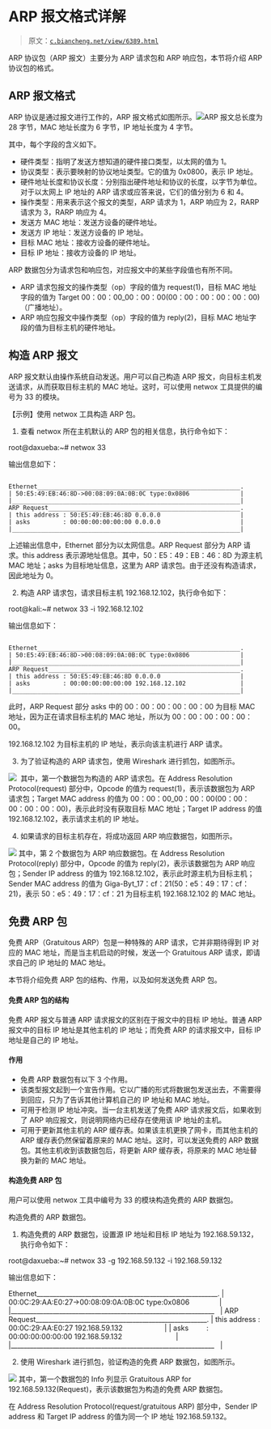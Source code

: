 # ARP 报文格式详解

> 原文：[`c.biancheng.net/view/6389.html`](http://c.biancheng.net/view/6389.html)

ARP 协议包（ARP 报文）主要分为 ARP 请求包和 ARP 响应包，本节将介绍 ARP 协议包的格式。

## ARP 报文格式

ARP 协议是通过报文进行工作的，ARP 报文格式如图所示。![](img/3d7c033fe4dae420f3c3ead719ac7a43.png)ARP 报文总长度为 28 字节，MAC 地址长度为 6 字节，IP 地址长度为 4 字节。

其中，每个字段的含义如下。

*   硬件类型：指明了发送方想知道的硬件接口类型，以太网的值为 1。
*   协议类型：表示要映射的协议地址类型。它的值为 0x0800，表示 IP 地址。
*   硬件地址长度和协议长度：分别指出硬件地址和协议的长度，以字节为单位。对于以太网上 IP 地址的 ARP 请求或应答来说，它们的值分别为 6 和 4。
*   操作类型：用来表示这个报文的类型，ARP 请求为 1，ARP 响应为 2，RARP 请求为 3，RARP 响应为 4。
*   发送方 MAC 地址：发送方设备的硬件地址。
*   发送方 IP 地址：发送方设备的 IP 地址。
*   目标 MAC 地址：接收方设备的硬件地址。
*   目标 IP 地址：接收方设备的 IP 地址。

ARP 数据包分为请求包和响应包，对应报文中的某些字段值也有所不同。

*   ARP 请求包报文的操作类型（op）字段的值为 request(1)，目标 MAC 地址字段的值为 Target 00：00：00_00：00：00(00：00：00：00：00：00)（广播地址）。
*   ARP 响应包报文中操作类型（op）字段的值为 reply(2)，目标 MAC 地址字段的值为目标主机的硬件地址。

## 构造 ARP 报文

ARP 报文默认由操作系统自动发送。用户可以自己构造 ARP 报文，向目标主机发送请求，从而获取目标主机的 MAC 地址。这时，可以使用 netwox 工具提供的编号为 33 的模块。

【示例】使用 netwox 工具构造 ARP 包。

1) 查看 netwox 所在主机默认的 ARP 包的相关信息，执行命令如下：

root@daxueba:~# netwox 33

输出信息如下：

```

Ethernet________________________________________________________.
| 50:E5:49:EB:46:8D->00:08:09:0A:0B:0C type:0x0806              |
|_______________________________________________________________|
ARP Request_____________________________________________________.
| this address : 50:E5:49:EB:46:8D 0.0.0.0                      |
| asks         : 00:00:00:00:00:00 0.0.0.0                      |
|_______________________________________________________________|
```

上述输出信息中，Ethernet 部分为以太网信息。ARP Request 部分为 ARP 请求。this address 表示源地址信息。其中，50：E5：49：EB：46：8D 为源主机 MAC 地址；asks 为目标地址信息，这里为 ARP 请求包。由于还没有构造请求，因此地址为 0。

2) 构造 ARP 请求包，请求目标主机 192.168.12.102，执行命令如下：

root@kali:~# netwox 33 -i 192.168.12.102

输出信息如下：

```

Ethernet________________________________________________________.
| 50:E5:49:EB:46:8D->00:08:09:0A:0B:0C type:0x0806              |
|_______________________________________________________________|
ARP Request_____________________________________________________.
| this address : 50:E5:49:EB:46:8D 0.0.0.0                      |
| asks         : 00:00:00:00:00:00 192.168.12.102               |
|_______________________________________________________________|
```

此时，ARP Request 部分 asks 中的 00：00：00：00：00：00 为目标 MAC 地址，因为正在请求目标主机的 MAC 地址，所以为 00：00：00：00：00：00。

192.168.12.102 为目标主机的 IP 地址，表示向该主机进行 ARP 请求。

3) 为了验证构造的 ARP 请求包，使用 Wireshark 进行抓包，如图所示。

![](img/cccefb84939901126d114e1de4285b2e.png)
 其中，第一个数据包为构造的 ARP 请求包。在 Address Resolution Protocol(request) 部分中，Opcode 的值为 request(1)，表示该数据包为 ARP 请求包；Target MAC address 的值为 00：00：00_00：00：00(00：00：00：00：00：00)，表示此时没有获取目标 MAC 地址；Target IP address 的值 192.168.12.102，表示请求主机的 IP 地址。

4) 如果请求的目标主机存在，将成功返回 ARP 响应数据包，如图所示。

![](img/0a7a88764bf98a703c23397b48200d31.png)
其中，第 2 个数据包为 ARP 响应数据包。在 Address Resolution Protocol(reply) 部分中，Opcode 的值为 reply(2)，表示该数据包为 ARP 响应包；Sender IP address 的值为 192.168.12.102，表示此时源主机为目标主机；Sender MAC address 的值为 Giga-Byt_17：cf：21(50：e5：49：17：cf：21)，表示 50：e5：49：17：cf：21 为目标主机 192.168.12.102 的 MAC 地址。

## 免费 ARP 包

免费 ARP（Gratuitous ARP）包是一种特殊的 ARP 请求，它并非期待得到 IP 对应的 MAC 地址，而是当主机启动的时候，发送一个 Gratuitous ARP 请求，即请求自己的 IP 地址的 MAC 地址。

本节将介绍免费 ARP 包的结构、作用，以及如何发送免费 ARP 包。

#### 免费 ARP 包的结构

免费 ARP 报文与普通 ARP 请求报文的区别在于报文中的目标 IP 地址。普通 ARP 报文中的目标 IP 地址是其他主机的 IP 地址；而免费 ARP 的请求报文中，目标 IP 地址是自己的 IP 地址。

#### 作用

*   免费 ARP 数据包有以下 3 个作用。
*   该类型报文起到一个宣告作用。它以广播的形式将数据包发送出去，不需要得到回应，只为了告诉其他计算机自己的 IP 地址和 MAC 地址。
*   可用于检测 IP 地址冲突。当一台主机发送了免费 ARP 请求报文后，如果收到了 ARP 响应报文，则说明网络内已经存在使用该 IP 地址的主机。
*   可用于更新其他主机的 ARP 缓存表。如果该主机更换了网卡，而其他主机的 ARP 缓存表仍然保留着原来的 MAC 地址。这时，可以发送免费的 ARP 数据包。其他主机收到该数据包后，将更新 ARP 缓存表，将原来的 MAC 地址替换为新的 MAC 地址。

#### 构造免费 ARP 包

用户可以使用 netwox 工具中编号为 33 的模块构造免费的 ARP 数据包。

构造免费的 ARP 数据包。

1) 构造免费的 ARP 数据包，设置源 IP 地址和目标 IP 地址为 192.168.59.132，执行命令如下：

root@daxueba:~# netwox 33 -g 192.168.59.132 -i 192.168.59.132

输出信息如下：

Ethernet________________________________________________________.
| 00:0C:29:AA:E0:27->00:08:09:0A:0B:0C type:0x0806               |
|_______________________________________________________________   |
ARP Request_____________________________________________________.
| this address : 00:0C:29:AA:E0:27 192.168.59.132                     |
| asks         : 00:00:00:00:00:00 192.168.59.132                           |
|_______________________________________________________________   |

2) 使用 Wireshark 进行抓包，验证构造的免费 ARP 数据包，如图所示。

![](img/f7833d3d48ea3b2a158a4456688a8111.png)
其中，第一个数据包的 Info 列显示 Gratuitous ARP for 192.168.59.132(Request)，表示该数据包为构造的免费 ARP 数据包。

在 Address Resolution Protocol(request/gratuitous ARP) 部分中，Sender IP address 和 Target IP address 的值为同一个 IP 地址 192.168.59.132。